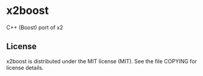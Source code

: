 x2boost
=======

C++ (Boost) port of x2


License
-------

x2boost is distributed under the MIT license (MIT).
See the file COPYING for license details.
